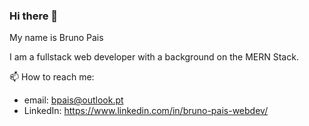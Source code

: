 ### Hi there 👋

My name is Bruno Pais

I am a fullstack web developer with a background on the MERN Stack.


📫 How to reach me:
- email: bpais@outlook.pt
- LinkedIn: https://www.linkedin.com/in/bruno-pais-webdev/

<!--
**BrunoMSPais/BrunoMSPais** is a ✨ _special_ ✨ repository because its `README.md` (this file) appears on your GitHub profile.

Here are some ideas to get you started:

- 🔭 I’m currently working on ...
- 🌱 I’m currently learning ...
- 👯 I’m looking to collaborate on ...
- 🤔 I’m looking for help with ...
- 💬 Ask me about ...
- 📫 How to reach me: ...
- 😄 Pronouns: ...
- ⚡ Fun fact: ...
-->

